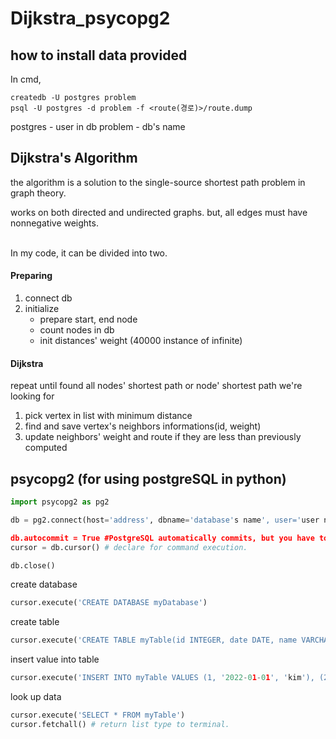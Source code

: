 # Dijkstra_psycopg2
## how to install data provided
In cmd,
```shell
createdb -U postgres problem
psql -U postgres -d problem -f <route(경로)>/route.dump
```
postgres - user in db
problem - db's name

## Dijkstra's Algorithm
the algorithm is a solution to the single-source shortest path problem in graph theory.

works on both directed and undirected graphs. but, all edges must have nonnegative weights.


\
In my code, it can be divided into two.

#### Preparing
1. connect db
2. initialize
    - prepare start, end node
    - count nodes in db
    - init distances' weight (40000 instance of infinite)
#### Dijkstra
repeat until found all nodes' shortest path or node' shortest path we're looking for
1. pick vertex in list with minimum distance
2. find and save vertex's neighbors informations(id, weight)
3. update neighbors' weight and route if they are less than previously computed

## psycopg2 (for using postgreSQL in python)
```python
import psycopg2 as pg2

db = pg2.connect(host='address', dbname='database's name', user='user name', password='password', port='port number')

db.autocommit = True #PostgreSQL automatically commits, but you have to set up the autocommit separately in Python.
cursor = db.cursor() # declare for command execution.

db.close()
```

create database
```python
cursor.execute('CREATE DATABASE myDatabase')
```

create table
```python
cursor.execute('CREATE TABLE myTable(id INTEGER, date DATE, name VARCHAR(20))')
```

insert value into table
```python
cursor.execute('INSERT INTO myTable VALUES (1, '2022-01-01', 'kim'), (2, '2022-01-02', 'Jay')')
```

look up data
```python
cursor.execute('SELECT * FROM myTable')
cursor.fetchall() # return list type to terminal.
```

